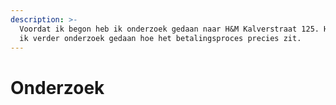 ```yaml
---
description: >-
  Voordat ik begon heb ik onderzoek gedaan naar H&M Kalverstraat 125. Hierna heb
  ik verder onderzoek gedaan hoe het betalingsproces precies zit.
---
```


# Onderzoek

